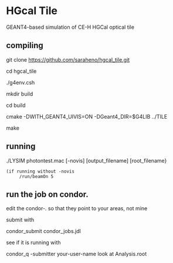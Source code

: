 # HGcal Tile
GEANT4-based simulation of CE-H HGCal optical tile

## compiling

  git clone https://github.com/saraheno/hgcal_tile.git

  cd hgcal_tile

  ./g4env.csh

  mkdir build

  cd build 

  cmake -DWITH_GEANT4_UIVIS=ON -DGeant4_DIR=$G4LIB ../TILE

  make


## running
  ./LYSIM photontest.mac [-novis] [output_filename] [root_filename}

    (if running without -novis
         /run/beamOn 5

## run the job on condor.

edit the condor-*.* so that they point to your areas, not mine

submit with

condor_submit condor_jobs.jdl

see if it is running with

condor_q -submitter your-user-name  look at Analysis.root 

